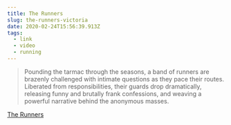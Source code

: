 ```yaml
---
title: The Runners
slug: the-runners-victoria
date: 2020-02-24T15:56:39.913Z
tags:
  - link
  - video
  - running
---
```


> Pounding the tarmac through the seasons, a band of runners are brazenly challenged with intimate questions as they pace their routes. Liberated from responsibilities, their guards drop dramatically, releasing funny and brutally frank confessions, and weaving a powerful narrative behind the anonymous masses.

[The Runners](https://vimeo.com/87169386)